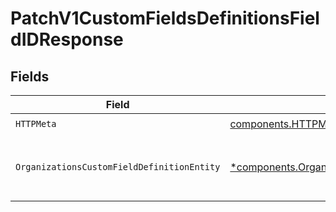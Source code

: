 # PatchV1CustomFieldsDefinitionsFieldIDResponse


## Fields

| Field                                                                                                                       | Type                                                                                                                        | Required                                                                                                                    | Description                                                                                                                 |
| --------------------------------------------------------------------------------------------------------------------------- | --------------------------------------------------------------------------------------------------------------------------- | --------------------------------------------------------------------------------------------------------------------------- | --------------------------------------------------------------------------------------------------------------------------- |
| `HTTPMeta`                                                                                                                  | [components.HTTPMetadata](../../models/components/httpmetadata.md)                                                          | :heavy_check_mark:                                                                                                          | N/A                                                                                                                         |
| `OrganizationsCustomFieldDefinitionEntity`                                                                                  | [*components.OrganizationsCustomFieldDefinitionEntity](../../models/components/organizationscustomfielddefinitionentity.md) | :heavy_minus_sign:                                                                                                          | Update a single custom field definition                                                                                     |